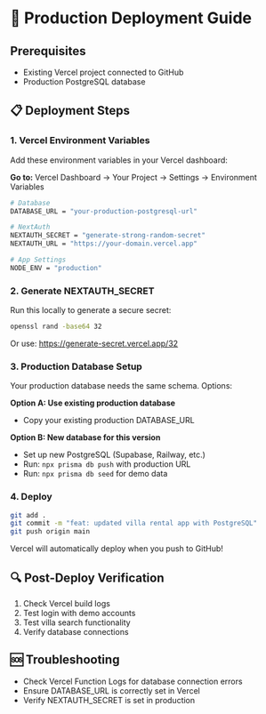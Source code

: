 # 🚀 Production Deployment Guide

## Prerequisites
- Existing Vercel project connected to GitHub
- Production PostgreSQL database

## 📋 Deployment Steps

### 1. Vercel Environment Variables
Add these environment variables in your Vercel dashboard:

**Go to:** Vercel Dashboard → Your Project → Settings → Environment Variables

```bash
# Database
DATABASE_URL = "your-production-postgresql-url"

# NextAuth
NEXTAUTH_SECRET = "generate-strong-random-secret"
NEXTAUTH_URL = "https://your-domain.vercel.app"

# App Settings
NODE_ENV = "production"
```

### 2. Generate NEXTAUTH_SECRET
Run this locally to generate a secure secret:
```bash
openssl rand -base64 32
```
Or use: https://generate-secret.vercel.app/32

### 3. Production Database Setup
Your production database needs the same schema. Options:

**Option A: Use existing production database**
- Copy your existing production DATABASE_URL

**Option B: New database for this version**
- Set up new PostgreSQL (Supabase, Railway, etc.)
- Run: `npx prisma db push` with production URL
- Run: `npx prisma db seed` for demo data

### 4. Deploy
```bash
git add .
git commit -m "feat: updated villa rental app with PostgreSQL"
git push origin main
```

Vercel will automatically deploy when you push to GitHub!

## 🔍 Post-Deploy Verification
1. Check Vercel build logs
2. Test login with demo accounts
3. Test villa search functionality
4. Verify database connections

## 🆘 Troubleshooting
- Check Vercel Function Logs for database connection errors
- Ensure DATABASE_URL is correctly set in Vercel
- Verify NEXTAUTH_SECRET is set in production
